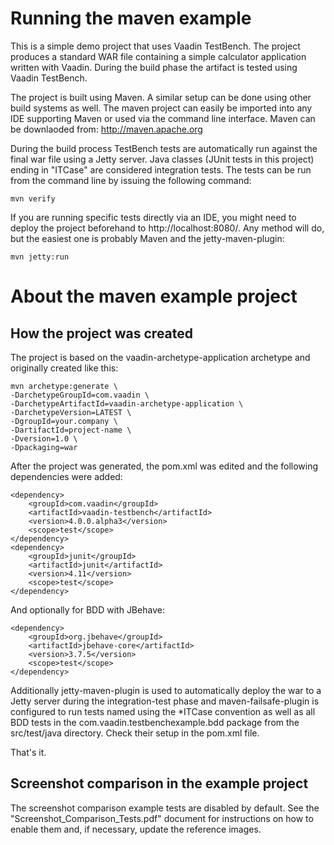 Running the maven example
=========================

This is a simple demo project that uses Vaadin TestBench. The project produces 
a standard WAR file containing a simple calculator application written with Vaadin. 
During the build phase the artifact is tested using Vaadin TestBench. 

The project is built using Maven. A similar setup can be done using other build
systems as well. The maven project can easily be imported into any IDE supporting 
Maven or used via the command line interface. Maven can be downlaoded from:
http://maven.apache.org

During the build process TestBench tests are automatically run against the final
war file using a Jetty server. Java classes (JUnit tests in this project) ending 
in "ITCase" are considered integration tests. The tests can be run from the
command line by issuing the following command:

	mvn verify

If you are running specific tests directly via an IDE, you might need to deploy the
project beforehand to http://localhost:8080/. Any method will do, but the easiest
one is probably Maven and the jetty-maven-plugin:

	mvn jetty:run


About the maven example project
===============================

How the project was created
---------------------------
The project is based on the vaadin-archetype-application archetype and originally 
created like this:

	mvn archetype:generate \
	-DarchetypeGroupId=com.vaadin \
	-DarchetypeArtifactId=vaadin-archetype-application \
	-DarchetypeVersion=LATEST \
	-DgroupId=your.company \
	-DartifactId=project-name \
	-Dversion=1.0 \
	-Dpackaging=war

After the project was generated, the pom.xml was edited and the following 
dependencies were added:

	<dependency>
		<groupId>com.vaadin</groupId>
		<artifactId>vaadin-testbench</artifactId>
		<version>4.0.0.alpha3</version>
		<scope>test</scope>
	</dependency>
	<dependency>
		<groupId>junit</groupId>
		<artifactId>junit</artifactId>
		<version>4.11</version>
		<scope>test</scope>
	</dependency>

And optionally for BDD with JBehave:

    <dependency>
        <groupId>org.jbehave</groupId>
        <artifactId>jbehave-core</artifactId>
        <version>3.7.5</version>
        <scope>test</scope>
    </dependency>

Additionally jetty-maven-plugin is used to automatically deploy the war to a Jetty server 
during the integration-test phase and maven-failsafe-plugin is configured to run tests 
named using the *ITCase convention as well as all BDD tests in the com.vaadin.testbenchexample.bdd
package from the src/test/java directory. Check their setup in the pom.xml file.

That's it.


Screenshot comparison in the example project
---------------------------------------------
The screenshot comparison example tests are disabled by default. See the "Screenshot\_Comparison\_Tests.pdf"
document for instructions on how to enable them and, if necessary, update the reference images.